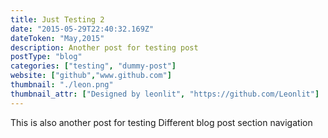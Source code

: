 ```yaml
---
title: Just Testing 2
date: "2015-05-29T22:40:32.169Z"
dateToken: "May,2015"
description: Another post for testing post
postType: "blog"
categories: ["testing", "dummy-post"]
website: ["github","www.github.com"]
thumbnail: "./leon.png"
thumbnail_attr: ["Designed by leonlit", "https://github.com/Leonlit"]
---
```


This is also another post for testing Different blog post section navigation